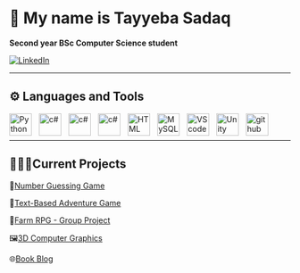 # 👾 My name is Tayyeba Sadaq
**Second year BSc Computer Science student**
   <p align="left">
      <a href="https://www.linkedin.com/in/tayyeba-sadaq-ba1a53265/">
         <img alt="LinkedIn" src=https://img.shields.io/badge/LinkedIn-0077B5?style=for-the-badge&logo=linkedin&logoColor=white
/></a> 

   </p>

---
## ⚙️ Languages and Tools
<img align="left" alt="Python" width="40px" style="padding-right:10px;" src="https://cdn.jsdelivr.net/gh/devicons/devicon/icons/python/python-original.svg" />

<img align="left" alt="c#" width="40px" style="padding-right:10px;" src="https://cdn.jsdelivr.net/gh/devicons/devicon/icons/csharp/csharp-original.svg">

<img align="left" alt="c#" width="40px" style="padding-right:10px;" src="https://cdn.jsdelivr.net/gh/devicons/devicon/icons/c/c-original.svg" />

<img align="left" alt="c#" width="40px" style="padding-right:10px;" src="https://cdn.jsdelivr.net/gh/devicons/devicon/icons/cplusplus/cplusplus-original.svg" />

<img align="left" alt="HTML" width="40px" style="padding-right:10px;" src="https://cdn.jsdelivr.net/gh/devicons/devicon/icons/html5/html5-original.svg" />

<img align="left" alt="MySQL" width="40px" style="padding-right:10px;" src="https://cdn.jsdelivr.net/gh/devicons/devicon/icons/mysql/mysql-original-wordmark.svg" />

<img align="left" alt="VScode" width="40px" style="padding-right:10px;" src="https://cdn.jsdelivr.net/gh/devicons/devicon/icons/vscode/vscode-original.svg" />

<img align="left" alt="Unity" width="40px" style="padding-right:10px;" src="https://cdn.jsdelivr.net/gh/devicons/devicon/icons/unity/unity-original.svg" />

<img align="left" alt="github" width="40px" style="padding-right:10px;" src="https://cdn.jsdelivr.net/gh/devicons/devicon/icons/github/github-original.svg" />
<br>
<br>

---
## 👨🏻‍💻Current Projects
🎲[Number Guessing Game](https://github.com/TayyebaSadaq/NumberGuessingGame)

🌳[Text-Based Adventure Game](https://github.com/TayyebaSadaq/AdventureGame)

🐄[Farm RPG - Group Project](https://github.com/TayyebaSadaq/FarmAdventure)

🖼️[3D Computer Graphics](https://github.com/TayyebaSadaq/3D-ComputerGraphics)

🌐[Book Blog](https://github.com/TayyebaSadaq/BookBlog)
